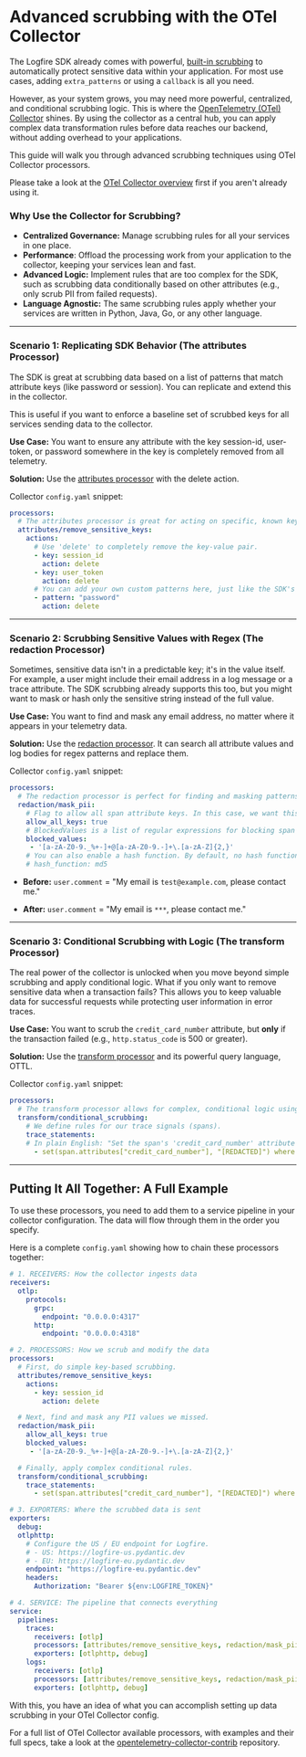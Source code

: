 # Advanced scrubbing with the OTel Collector

The Logfire SDK already comes with powerful, [built-in scrubbing](../scrubbing.md) to automatically protect sensitive data within your application.
For most use cases, adding `extra_patterns` or using a `callback` is all you need.

However, as your system grows, you may need more powerful, centralized, and conditional scrubbing logic. This is where the [OpenTelemetry (OTel) Collector](./otel-collector-overview.md) shines.
By using the collector as a central hub, you can apply complex data transformation rules before data reaches our backend, without adding overhead to your applications.

This guide will walk you through advanced scrubbing techniques using OTel Collector processors.

Please take a look at the [OTel Collector overview](./otel-collector-overview.md) first if you aren't already using it.

### Why Use the Collector for Scrubbing?

* **Centralized Governance:** Manage scrubbing rules for all your services in one place.
* **Performance**: Offload the processing work from your application to the collector, keeping your services lean and fast.
* **Advanced Logic:** Implement rules that are too complex for the SDK, such as scrubbing data conditionally based on other attributes (e.g., only scrub PII from failed requests).
* **Language Agnostic:** The same scrubbing rules apply whether your services are written in Python, Java, Go, or any other language.

---

### Scenario 1: Replicating SDK Behavior (The attributes Processor)

The SDK is great at scrubbing data based on a list of patterns that match attribute keys (like password or session). You can replicate and extend this in the collector.

This is useful if you want to enforce a baseline set of scrubbed keys for all services sending data to the collector.

**Use Case:** You want to ensure any attribute with the key session-id, user-token, or password somewhere in the key is completely removed from all telemetry.

**Solution:** Use the [attributes processor](https://github.com/open-telemetry/opentelemetry-collector-contrib/blob/main/processor/attributesprocessor/README.md) with the delete action.

Collector `config.yaml` snippet:
```yaml
processors:
  # The attributes processor is great for acting on specific, known keys.
  attributes/remove_sensitive_keys:
    actions:
      # Use 'delete' to completely remove the key-value pair.
      - key: session_id
        action: delete
      - key: user_token
        action: delete
      # You can add your own custom patterns here, just like the SDK's 'extra_patterns'. This pattern will remove any attribute key that contains the word "password".
      - pattern: "password"
        action: delete
```

---

### Scenario 2:  Scrubbing Sensitive Values with Regex (The redaction Processor)

Sometimes, sensitive data isn't in a predictable key; it's in the value itself. For example, a user might include their email address in a log message or a trace attribute.
The SDK scrubbing already supports this too, but you might want to mask or hash only the sensitive string instead of the full value.

**Use Case:** You want to find and mask any email address, no matter where it appears in your telemetry data.

**Solution:** Use the [redaction processor](https://github.com/open-telemetry/opentelemetry-collector-contrib/blob/main/processor/redactionprocessor/README.md). It can search all attribute values and log bodies for regex patterns and replace them.

Collector `config.yaml` snippet:
```yaml
processors:
  # The redaction processor is perfect for finding and masking patterns within values.
  redaction/mask_pii:
    # Flag to allow all span attribute keys. In this case, we want this set to true because we only want to block values.
    allow_all_keys: true
    # BlockedValues is a list of regular expressions for blocking span attribute values. Values that match are masked.
    blocked_values:
     - '[a-zA-Z0-9._%+-]+@[a-zA-Z0-9.-]+\.[a-zA-Z]{2,}'
    # You can also enable a hash function. By default, no hash function is used and masking with a fixed string is performed.
    # hash_function: md5
```

* **Before:** `user.comment` = "My email is `test@example.com`, please contact me."

* **After:** `user.comment` = "My email is `***`, please contact me."

---

### Scenario 3: Conditional Scrubbing with Logic (The transform Processor)

The real power of the collector is unlocked when you move beyond simple scrubbing and apply conditional logic. What if you only want to remove sensitive data when a transaction fails? This allows you to keep valuable data for successful requests while protecting user information in error traces.

**Use Case:** You want to scrub the `credit_card_number` attribute, but **only** if the transaction failed (e.g., `http.status_code` is 500 or greater).

**Solution:** Use the [transform processor](https://github.com/open-telemetry/opentelemetry-collector-contrib/blob/main/processor/transformprocessor/README.md) and its powerful query language, OTTL.

Collector `config.yaml` snippet:
```yaml
processors:
  # The transform processor allows for complex, conditional logic using OTTL.
  transform/conditional_scrubbing:
    # We define rules for our trace signals (spans).
    trace_statements:
    # In plain English: "Set the span's 'credit_card_number' attribute to '[REDACTED]' but only where the span's 'http.status_code' attribute is 500 or more."
      - set(span.attributes["credit_card_number"], "[REDACTED]") where span.attributes["http.status_code"] >= 500
```

---

## Putting It All Together: A Full Example

To use these processors, you need to add them to a service pipeline in your collector configuration. The data will flow through them in the order you specify.

Here is a complete `config.yaml` showing how to chain these processors together:

```yaml
# 1. RECEIVERS: How the collector ingests data
receivers:
  otlp:
    protocols:
      grpc:
        endpoint: "0.0.0.0:4317"
      http:
        endpoint: "0.0.0.0:4318"

# 2. PROCESSORS: How we scrub and modify the data
processors:
  # First, do simple key-based scrubbing.
  attributes/remove_sensitive_keys:
    actions:
      - key: session_id
        action: delete

  # Next, find and mask any PII values we missed.
  redaction/mask_pii:
    allow_all_keys: true
    blocked_values:
     - '[a-zA-Z0-9._%+-]+@[a-zA-Z0-9.-]+\.[a-zA-Z]{2,}'

  # Finally, apply complex conditional rules.
  transform/conditional_scrubbing:
    trace_statements:
      - set(span.attributes["credit_card_number"], "[REDACTED]") where span.attributes["http.status_code"] >= 500

# 3. EXPORTERS: Where the scrubbed data is sent
exporters:
  debug:
  otlphttp:
    # Configure the US / EU endpoint for Logfire.
    # - US: https://logfire-us.pydantic.dev
    # - EU: https://logfire-eu.pydantic.dev
    endpoint: "https://logfire-eu.pydantic.dev"
    headers:
      Authorization: "Bearer ${env:LOGFIRE_TOKEN}"

# 4. SERVICE: The pipeline that connects everything
service:
  pipelines:
    traces:
      receivers: [otlp]
      processors: [attributes/remove_sensitive_keys, redaction/mask_pii, transform/conditional_scrubbing]
      exporters: [otlphttp, debug]
    logs:
      receivers: [otlp]
      processors: [attributes/remove_sensitive_keys, redaction/mask_pii]
      exporters: [otlphttp, debug]
```

With this, you have an idea of what you can accomplish setting up data scrubbing in your OTel Collector config.

For a full list of OTel Collector available processors, with examples and their full specs, take a look at the [opentelemetry-collector-contrib](https://github.com/open-telemetry/opentelemetry-collector-contrib/tree/main/processor) repository.
